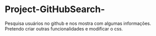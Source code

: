 # Project-GitHubSearch-
Pesquisa usuários no github e nos mostra com algumas informações. Pretendo criar outras funcionalidades e modificar o css.
